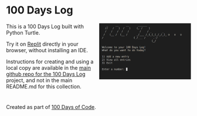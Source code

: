 # 100 Days Log

<a href="https://github.com/ZanClifton/100-days-log"><img src="https://github.com/ZanClifton/basic-python-projects/blob/main/images/100-days-log.png" width=250px align=right alt="100 Days Log"/></a>

This is a 100 Days Log built with Python Turtle.

Try it on [Replit](https://replit.com/@ZanClifton/100-days-log?v=1) directly in your browser, without installing an IDE.

Instructions for creating and using a local copy are available in the [main github repo for the 100 Days Log](https://github.com/ZanClifton/100-days-log) project, and not in the main README.md for this collection.

#

Created as part of [100 Days of Code](https://github.com/ZanClifton/100-days-of-code/blob/master/log.md).
